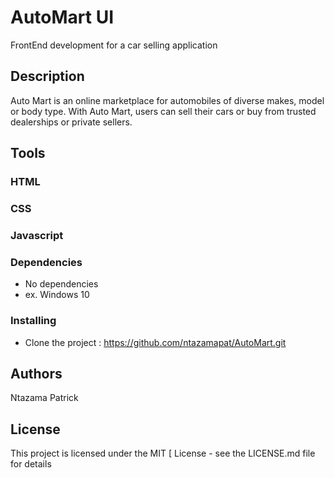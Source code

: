 
 # AutoMart UI

FrontEnd development for a car selling application

## Description

Auto Mart is an online marketplace for automobiles of diverse makes, model or body type. With
Auto Mart, users can sell their cars or buy from trusted dealerships or private sellers.

## Tools
   ### HTML
   ### CSS
   ### Javascript
   
  

### Dependencies

* No dependencies
* ex. Windows 10

### Installing

* Clone the project : https://github.com/ntazamapat/AutoMart.git



## Authors

Ntazama Patrick



## License

This project is licensed under the MIT [ License - see the LICENSE.md file for details

